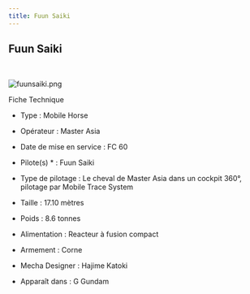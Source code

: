 ```yaml
---
title: Fuun Saiki
---
```


Fuun Saiki
----------

 


![fuunsaiki.png](/images/stories/saga/ggundam/mechas/deatharmy/fuunsaiki.png)


Fiche Technique   
- Type : Mobile Horse  
- Opérateur : Master Asia  
- Date de mise en service : FC 60  
- Pilote(s) * : Fuun Saiki  
- Type de pilotage : Le cheval de Master Asia dans un cockpit 360°, pilotage par Mobile Trace System  
- Taille : 17.10 mètres  
- Poids : 8.6 tonnes  
- Alimentation : Reacteur à fusion compact  
- Armement : Corne  
  
  
- Mecha Designer : Hajime Katoki  
- Apparaît dans : G Gundam


